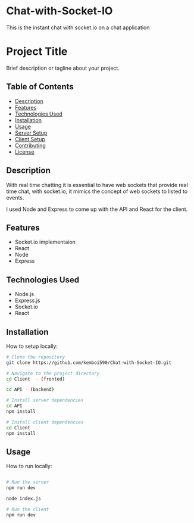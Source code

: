 # Chat-with-Socket-IO

This is the instant chat with socket.io on a chat application

# Project Title

Brief description or tagline about your project.

## Table of Contents

- [Description](#description)
- [Features](#features)
- [Technologies Used](#technologies-used)
- [Installation](#installation)
- [Usage](#usage)
- [Server Setup](#server-setup)
- [Client Setup](#client-setup)
- [Contributing](#contributing)
- [License](#license)

## Description

With real time chatting it is essential to have web sockets that provide real time chat, with socket.io, it mimics the concept of web sockets to listed to events.

I used Node and Express to come up with the API and React for the client.

## Features

- Socket.io implementaion
- React
- Node
- Express

## Technologies Used

- Node.js
- Express.js
- Socket.io
- React


## Installation

How to setup locally:

```bash
# Clone the repository
git clone https://github.com/kemboi590/Chat-with-Socket-IO.git

# Navigate to the project directory
cd Client  - (fronted)

cd API - (backend)

# Install server dependencies
cd API
npm install

# Install client dependencies
cd Client
npm install

```

## Usage

How to run locally:

```bash

# Run the server
npm run dev

node index.js

# Run the client
npm run dev


```



